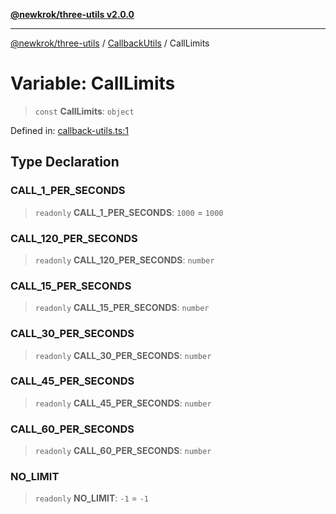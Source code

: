 [**@newkrok/three-utils v2.0.0**](../../../../README.md)

***

[@newkrok/three-utils](../../../../globals.md) / [CallbackUtils](../README.md) / CallLimits

# Variable: CallLimits

> `const` **CallLimits**: `object`

Defined in: [callback-utils.ts:1](https://github.com/NewKrok/three-utils/blob/a38231b899f4eeb8c881d6a9f7248bab4e06755e/src/callback-utils.ts#L1)

## Type Declaration

### CALL\_1\_PER\_SECONDS

> `readonly` **CALL\_1\_PER\_SECONDS**: `1000` = `1000`

### CALL\_120\_PER\_SECONDS

> `readonly` **CALL\_120\_PER\_SECONDS**: `number`

### CALL\_15\_PER\_SECONDS

> `readonly` **CALL\_15\_PER\_SECONDS**: `number`

### CALL\_30\_PER\_SECONDS

> `readonly` **CALL\_30\_PER\_SECONDS**: `number`

### CALL\_45\_PER\_SECONDS

> `readonly` **CALL\_45\_PER\_SECONDS**: `number`

### CALL\_60\_PER\_SECONDS

> `readonly` **CALL\_60\_PER\_SECONDS**: `number`

### NO\_LIMIT

> `readonly` **NO\_LIMIT**: `-1` = `-1`
